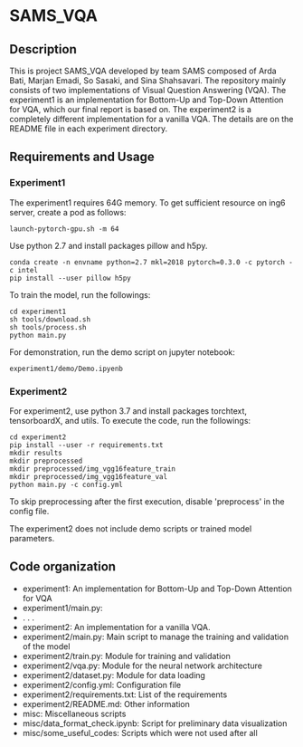 # SAMS_VQA

## Description 

This is project SAMS_VQA developed by team SAMS composed of Arda Bati, Marjan Emadi, So Sasaki, and Sina Shahsavari. The repository mainly consists of two implementations of Visual Question Answering (VQA). The experiment1 is an implementation for Bottom-Up and Top-Down Attention for VQA, which our final report is based on. The experiment2 is a completely different implementation for a vanilla VQA. The details are on the README file in each experiment directory.  

## Requirements and Usage

### Experiment1

The experiment1 requires 64G memory. To get sufficient resource on ing6 server, create a pod as follows:
```
launch-pytorch-gpu.sh -m 64
```

Use python 2.7 and install packages pillow and h5py.
```
conda create -n envname python=2.7 mkl=2018 pytorch=0.3.0 -c pytorch -c intel
pip install --user pillow h5py
```

To train the model, run the followings:
```
cd experiment1
sh tools/download.sh
sh tools/process.sh
python main.py
```

For demonstration, run the demo script on jupyter notebook:
```
experiment1/demo/Demo.ipyenb
```


### Experiment2

For experiment2, use python 3.7 and install packages torchtext, tensorboardX, and utils. To execute the code, run the followings:

```
cd experiment2
pip install --user -r requirements.txt
mkdir results
mkdir preprocessed
mkdir preprocessed/img_vgg16feature_train
mkdir preprocessed/img_vgg16feature_val
python main.py -c config.yml
```

To skip preprocessing after the first execution, disable 'preprocess' in the config file.

The experiment2 does not include demo scripts or trained model parameters.


## Code organization 

 - experiment1: An implementation for Bottom-Up and Top-Down Attention for VQA
 - experiment1/main.py: 
 - . . . 
 - experiment2: An implementation for a vanilla VQA.
 - experiment2/main.py: Main script to manage the training and validation of the model
 - experiment2/train.py: Module for training and validation
 - experiment2/vqa.py:  Module for the neural network architecture
 - experiment2/dataset.py: Module for data loading
 - experiment2/config.yml: Configuration file
 - experiment2/requirements.txt: List of the requirements
 - experiment2/README.md: Other information
 - misc: Miscellaneous scripts
 - misc/data_format_check.ipynb: Script for preliminary data visualization 
 - misc/some_useful_codes: Scripts which were not used after all

